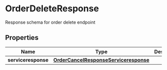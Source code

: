 

# OrderDeleteResponse

Response schema for order delete endpoint

## Properties

| Name | Type | Description | Notes |
|------------ | ------------- | ------------- | -------------|
|**serviceresponse** | [**OrderCancelResponseServiceresponse**](OrderCancelResponseServiceresponse.md) |  |  [optional] |



